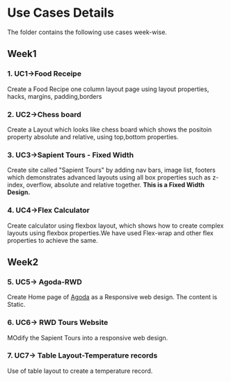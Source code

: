 # Use Cases Details
The folder contains the following use cases week-wise.

## Week1

### 1. UC1->Food Receipe
Create a Food Recipe one column layout page using layout properties,  hacks, margins, padding,borders

### 2. UC2->Chess board
Create a Layout which looks like chess board which shows the positoin property absolute and relative, using top,bottom properties.

### 3. UC3->Sapient Tours - Fixed Width
Create site called "Sapient Tours" by adding nav bars, image list, footers which demonstrates advanced layouts using all box properties such as z-index, overflow, absolute and relative together. **This is a Fixed Width Design.**

### 4. UC4->Flex Calculator
Create calculator using flexbox layout, which shows how to create complex layouts using flexbox properties.We have used Flex-wrap and other flex properties to achieve the same.


## Week2

### 5. UC5-> Agoda-RWD
Create Home page of [Agoda](https://www.agoda.com) as a Responsive web design. The content is Static.

### 6. UC6-> RWD Tours Website
MOdify the Sapient Tours into a responsive web design.

### 7. UC7-> Table Layout-Temperature records
Use of table layout to create  a temperature record.
